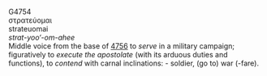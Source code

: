 <body>
  <p>G4754<br>  στρατεύομαι  <br> strateuomai  <br><i>strat-yoo‘-om-ahee </i><br>Middle voice from the base of <a href="g4756.htm">4756</a>  to <i>serve</i> in a military campaign; figuratively to <i>execute</i> <i>the</i> <i>apostolate</i> (with its arduous duties and functions), to <i>contend</i> with carnal inclinations: - soldier, (go to) war (-fare).<br></p>
 </body>